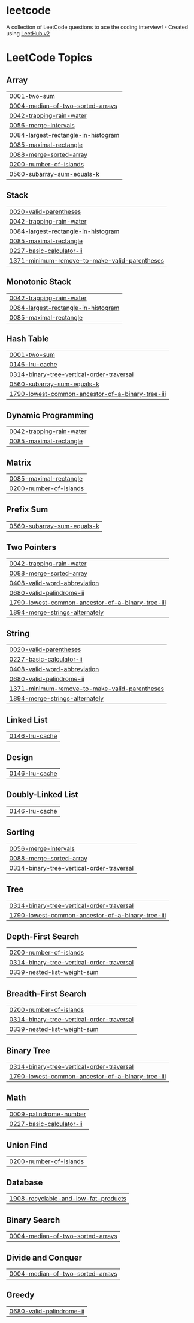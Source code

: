 # leetcode
A collection of LeetCode questions to ace the coding interview! - Created using [LeetHub v2](https://github.com/arunbhardwaj/LeetHub-2.0)

<!---LeetCode Topics Start-->
# LeetCode Topics
## Array
|  |
| ------- |
| [0001-two-sum](https://github.com/sjy2335/leetcode/tree/master/0001-two-sum) |
| [0004-median-of-two-sorted-arrays](https://github.com/sjy2335/leetcode/tree/master/0004-median-of-two-sorted-arrays) |
| [0042-trapping-rain-water](https://github.com/sjy2335/leetcode/tree/master/0042-trapping-rain-water) |
| [0056-merge-intervals](https://github.com/sjy2335/leetcode/tree/master/0056-merge-intervals) |
| [0084-largest-rectangle-in-histogram](https://github.com/sjy2335/leetcode/tree/master/0084-largest-rectangle-in-histogram) |
| [0085-maximal-rectangle](https://github.com/sjy2335/leetcode/tree/master/0085-maximal-rectangle) |
| [0088-merge-sorted-array](https://github.com/sjy2335/leetcode/tree/master/0088-merge-sorted-array) |
| [0200-number-of-islands](https://github.com/sjy2335/leetcode/tree/master/0200-number-of-islands) |
| [0560-subarray-sum-equals-k](https://github.com/sjy2335/leetcode/tree/master/0560-subarray-sum-equals-k) |
## Stack
|  |
| ------- |
| [0020-valid-parentheses](https://github.com/sjy2335/leetcode/tree/master/0020-valid-parentheses) |
| [0042-trapping-rain-water](https://github.com/sjy2335/leetcode/tree/master/0042-trapping-rain-water) |
| [0084-largest-rectangle-in-histogram](https://github.com/sjy2335/leetcode/tree/master/0084-largest-rectangle-in-histogram) |
| [0085-maximal-rectangle](https://github.com/sjy2335/leetcode/tree/master/0085-maximal-rectangle) |
| [0227-basic-calculator-ii](https://github.com/sjy2335/leetcode/tree/master/0227-basic-calculator-ii) |
| [1371-minimum-remove-to-make-valid-parentheses](https://github.com/sjy2335/leetcode/tree/master/1371-minimum-remove-to-make-valid-parentheses) |
## Monotonic Stack
|  |
| ------- |
| [0042-trapping-rain-water](https://github.com/sjy2335/leetcode/tree/master/0042-trapping-rain-water) |
| [0084-largest-rectangle-in-histogram](https://github.com/sjy2335/leetcode/tree/master/0084-largest-rectangle-in-histogram) |
| [0085-maximal-rectangle](https://github.com/sjy2335/leetcode/tree/master/0085-maximal-rectangle) |
## Hash Table
|  |
| ------- |
| [0001-two-sum](https://github.com/sjy2335/leetcode/tree/master/0001-two-sum) |
| [0146-lru-cache](https://github.com/sjy2335/leetcode/tree/master/0146-lru-cache) |
| [0314-binary-tree-vertical-order-traversal](https://github.com/sjy2335/leetcode/tree/master/0314-binary-tree-vertical-order-traversal) |
| [0560-subarray-sum-equals-k](https://github.com/sjy2335/leetcode/tree/master/0560-subarray-sum-equals-k) |
| [1790-lowest-common-ancestor-of-a-binary-tree-iii](https://github.com/sjy2335/leetcode/tree/master/1790-lowest-common-ancestor-of-a-binary-tree-iii) |
## Dynamic Programming
|  |
| ------- |
| [0042-trapping-rain-water](https://github.com/sjy2335/leetcode/tree/master/0042-trapping-rain-water) |
| [0085-maximal-rectangle](https://github.com/sjy2335/leetcode/tree/master/0085-maximal-rectangle) |
## Matrix
|  |
| ------- |
| [0085-maximal-rectangle](https://github.com/sjy2335/leetcode/tree/master/0085-maximal-rectangle) |
| [0200-number-of-islands](https://github.com/sjy2335/leetcode/tree/master/0200-number-of-islands) |
## Prefix Sum
|  |
| ------- |
| [0560-subarray-sum-equals-k](https://github.com/sjy2335/leetcode/tree/master/0560-subarray-sum-equals-k) |
## Two Pointers
|  |
| ------- |
| [0042-trapping-rain-water](https://github.com/sjy2335/leetcode/tree/master/0042-trapping-rain-water) |
| [0088-merge-sorted-array](https://github.com/sjy2335/leetcode/tree/master/0088-merge-sorted-array) |
| [0408-valid-word-abbreviation](https://github.com/sjy2335/leetcode/tree/master/0408-valid-word-abbreviation) |
| [0680-valid-palindrome-ii](https://github.com/sjy2335/leetcode/tree/master/0680-valid-palindrome-ii) |
| [1790-lowest-common-ancestor-of-a-binary-tree-iii](https://github.com/sjy2335/leetcode/tree/master/1790-lowest-common-ancestor-of-a-binary-tree-iii) |
| [1894-merge-strings-alternately](https://github.com/sjy2335/leetcode/tree/master/1894-merge-strings-alternately) |
## String
|  |
| ------- |
| [0020-valid-parentheses](https://github.com/sjy2335/leetcode/tree/master/0020-valid-parentheses) |
| [0227-basic-calculator-ii](https://github.com/sjy2335/leetcode/tree/master/0227-basic-calculator-ii) |
| [0408-valid-word-abbreviation](https://github.com/sjy2335/leetcode/tree/master/0408-valid-word-abbreviation) |
| [0680-valid-palindrome-ii](https://github.com/sjy2335/leetcode/tree/master/0680-valid-palindrome-ii) |
| [1371-minimum-remove-to-make-valid-parentheses](https://github.com/sjy2335/leetcode/tree/master/1371-minimum-remove-to-make-valid-parentheses) |
| [1894-merge-strings-alternately](https://github.com/sjy2335/leetcode/tree/master/1894-merge-strings-alternately) |
## Linked List
|  |
| ------- |
| [0146-lru-cache](https://github.com/sjy2335/leetcode/tree/master/0146-lru-cache) |
## Design
|  |
| ------- |
| [0146-lru-cache](https://github.com/sjy2335/leetcode/tree/master/0146-lru-cache) |
## Doubly-Linked List
|  |
| ------- |
| [0146-lru-cache](https://github.com/sjy2335/leetcode/tree/master/0146-lru-cache) |
## Sorting
|  |
| ------- |
| [0056-merge-intervals](https://github.com/sjy2335/leetcode/tree/master/0056-merge-intervals) |
| [0088-merge-sorted-array](https://github.com/sjy2335/leetcode/tree/master/0088-merge-sorted-array) |
| [0314-binary-tree-vertical-order-traversal](https://github.com/sjy2335/leetcode/tree/master/0314-binary-tree-vertical-order-traversal) |
## Tree
|  |
| ------- |
| [0314-binary-tree-vertical-order-traversal](https://github.com/sjy2335/leetcode/tree/master/0314-binary-tree-vertical-order-traversal) |
| [1790-lowest-common-ancestor-of-a-binary-tree-iii](https://github.com/sjy2335/leetcode/tree/master/1790-lowest-common-ancestor-of-a-binary-tree-iii) |
## Depth-First Search
|  |
| ------- |
| [0200-number-of-islands](https://github.com/sjy2335/leetcode/tree/master/0200-number-of-islands) |
| [0314-binary-tree-vertical-order-traversal](https://github.com/sjy2335/leetcode/tree/master/0314-binary-tree-vertical-order-traversal) |
| [0339-nested-list-weight-sum](https://github.com/sjy2335/leetcode/tree/master/0339-nested-list-weight-sum) |
## Breadth-First Search
|  |
| ------- |
| [0200-number-of-islands](https://github.com/sjy2335/leetcode/tree/master/0200-number-of-islands) |
| [0314-binary-tree-vertical-order-traversal](https://github.com/sjy2335/leetcode/tree/master/0314-binary-tree-vertical-order-traversal) |
| [0339-nested-list-weight-sum](https://github.com/sjy2335/leetcode/tree/master/0339-nested-list-weight-sum) |
## Binary Tree
|  |
| ------- |
| [0314-binary-tree-vertical-order-traversal](https://github.com/sjy2335/leetcode/tree/master/0314-binary-tree-vertical-order-traversal) |
| [1790-lowest-common-ancestor-of-a-binary-tree-iii](https://github.com/sjy2335/leetcode/tree/master/1790-lowest-common-ancestor-of-a-binary-tree-iii) |
## Math
|  |
| ------- |
| [0009-palindrome-number](https://github.com/sjy2335/leetcode/tree/master/0009-palindrome-number) |
| [0227-basic-calculator-ii](https://github.com/sjy2335/leetcode/tree/master/0227-basic-calculator-ii) |
## Union Find
|  |
| ------- |
| [0200-number-of-islands](https://github.com/sjy2335/leetcode/tree/master/0200-number-of-islands) |
## Database
|  |
| ------- |
| [1908-recyclable-and-low-fat-products](https://github.com/sjy2335/leetcode/tree/master/1908-recyclable-and-low-fat-products) |
## Binary Search
|  |
| ------- |
| [0004-median-of-two-sorted-arrays](https://github.com/sjy2335/leetcode/tree/master/0004-median-of-two-sorted-arrays) |
## Divide and Conquer
|  |
| ------- |
| [0004-median-of-two-sorted-arrays](https://github.com/sjy2335/leetcode/tree/master/0004-median-of-two-sorted-arrays) |
## Greedy
|  |
| ------- |
| [0680-valid-palindrome-ii](https://github.com/sjy2335/leetcode/tree/master/0680-valid-palindrome-ii) |
<!---LeetCode Topics End-->